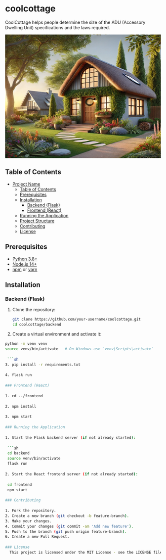 # coolcottage

CoolCottage helps people determine the size of the ADU (Accessory Dwelling Unit) specifications and the laws required.

<img src="https://github.com/albertoelopez/coolcottage/blob/479b87eb9a1aabdd1f75efbd46bbc0520ce18ac4/CoolCottage_ADU.png" alt="Cool Cottage" width="600" height="400">


## Table of Contents

- [Project Name](#project-name)
  - [Table of Contents](#table-of-contents)
  - [Prerequisites](#prerequisites)
  - [Installation](#installation)
    - [Backend (Flask)](#backend-flask)
    - [Frontend (React)](#frontend-react)
  - [Running the Application](#running-the-application)
  - [Project Structure](#project-structure)
  - [Contributing](#contributing)
  - [License](#license)

## Prerequisites

- [Python 3.8+](https://www.python.org/downloads/)
- [Node.js 14+](https://nodejs.org/)
- [npm](https://www.npmjs.com/get-npm) or [yarn](https://classic.yarnpkg.com/en/docs/install/)

## Installation

### Backend (Flask)

1. Clone the repository:

   ```sh
   git clone https://github.com/your-username/coolcottage.git
   cd coolcottage/backend


2. Create a virtual environment and activate it:

  ```sh
  python -m venv venv
  source venv/bin/activate   # On Windows use `venv\Scripts\activate`

   ```sh
3. pip install -r requirements.txt
 
4. flask run

### Frontend (React)

1. cd ../frontend

2. npm install

3. npm start

### Running the Application

1. Start the Flask backend server (if not already started):

   ```sh
   cd backend
   source venv/bin/activate
   flask run

2. Start the React frontend server (if not already started):

   cd frontend
   npm start

### Contributing

1. Fork the repository.
2. Create a new branch (git checkout -b feature-branch).
3. Make your changes.
4. Commit your changes (git commit -am 'Add new feature').
5. Push to the branch (git push origin feature-branch).
6. Create a new Pull Request.

### License
    This project is licensed under the MIT License - see the LICENSE file for details.





